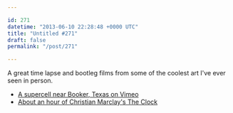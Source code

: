 ```yaml
---

id: 271
datetime: "2013-06-10 22:28:48 +0000 UTC"
title: "Untitled #271"
draft: false
permalink: "/post/271"

---
```


A great time lapse and bootleg films from some of the coolest art I've ever seen in person. 

 
 * [A supercell near Booker, Texas on Vimeo](http://vimeo.com/67995158)
 * [About an hour of Christian Marclay's The Clock](http://kottke.org/13/06/about-an-hour-of-christian-marclays-the-clock)


